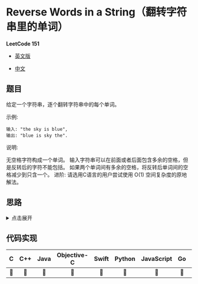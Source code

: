 # Reverse Words in a String（翻转字符串里的单词）

**LeetCode 151**

- [英文版](https://leetcode.com/problems/reverse-words-in-a-string/)

- [中文](https://leetcode-cn.com/problems/reverse-words-in-a-string/)

## 题目
给定一个字符串，逐个翻转字符串中的每个单词。

示例:
```
输入: "the sky is blue",
输出: "blue is sky the".
```
说明:

无空格字符构成一个单词。
输入字符串可以在前面或者后面包含多余的空格，但是反转后的字符不能包括。
如果两个单词间有多余的空格，将反转后单词间的空格减少到只含一个。
进阶: 请选用C语言的用户尝试使用 O(1) 空间复杂度的原地解法。

## 思路
<details>
<summary>点击展开</summary>
// TODO
</details>

## 代码实现
| C | C++ | Java | Objective-C | Swift | Python | JavaScript | Go | PHP |
| :--: | :--: | :--: | :--: | :--: | :--: | :--: | :--: | :--: |
| 🤔 | 🤔 | 🤔 | 🤔 | 🤔 | 🤔 | 🤔 | 🤔 | 🤔 |

